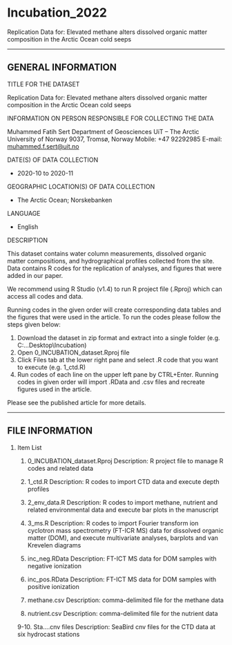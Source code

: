 # Incubation_2022
Replication Data for: Elevated methane alters dissolved organic matter composition in the Arctic Ocean cold seeps 


-------------------
GENERAL INFORMATION
------------------- 


TITLE FOR THE DATASET

Replication Data for: Elevated methane alters dissolved organic matter composition in the Arctic Ocean cold seeps 

INFORMATION ON PERSON RESPONSIBLE FOR COLLECTING THE DATA

Muhammed Fatih Sert	
Department of Geosciences
UiT – The Arctic University of Norway
9037, Tromsø, Norway
Mobile: +47 92292985
E-mail: muhammed.f.sert@uit.no


DATE(S) OF DATA COLLECTION
- 2020-10 to 2020-11

GEOGRAPHIC LOCATION(S) OF DATA COLLECTION
- The Arctic Ocean; Norskebanken

LANGUAGE
- English 

DESCRIPTION

This dataset contains water column measurements, dissolved organic matter compositions, and hydrographical profiles collected from the site. 
Data contains R codes for the replication of analyses, and figures that were added in our paper.

We recommend using R Studio (v1.4) to run R project file (.Rproj) which can access all codes and data. 

Running codes in the given order will create corresponding data tables and the figures that were used in the article.
To run the codes please follow the steps given below:
1. Download the dataset in zip format and extract into a single folder (e.g. C:\...Desktop\Incubation)
2. Open 0_INCUBATION_dataset.Rproj file 
3. Click Files tab at the lower right pane and select .R code that you want to execute (e.g. 1_ctd.R)
4. Run codes of each line on the upper left pane by CTRL+Enter. Running codes in given order will import .RData and .csv files and recreate figures used in the article. 

Please see the published article for more details.  



----------------
FILE INFORMATION
----------------

1. Item List
	1. 0_INCUBATION_dataset.Rproj
	Description: R project file to manage R codes and related data 

	2. 1_ctd.R
	Description: R codes to import CTD data and execute depth profiles 

	3. 2_env_data.R
	Description: R codes to import methane, nutrient and related environmental data and execute bar plots in the manuscript

	4. 3_ms.R
	Description: R codes to import Fourier transform ion cyclotron mass spectrometry (FT-ICR MS) data for dissolved organic matter (DOM), 
	and execute multivariate analyses, barplots and van Krevelen diagrams
   
	5. inc_neg.RData
	Description: FT-ICT MS data for DOM samples with negative ionization

	6. inc_pos.RData
	Description: FT-ICT MS data for DOM samples with positive ionization

	7. methane.csv
	Description: comma-delimited file for the methane data

	8. nutrient.csv
	Description: comma-delimited file for the nutrient data

	9-10. Sta....cnv files
	Description: SeaBird cnv files for the CTD data at six hydrocast stations


